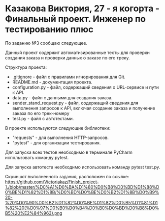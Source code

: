 # Казакова Виктория, 27 - я когорта - Финальный проект. Инженер по тестированию плюс

По заданию №3 сообщаю следующее.

Данный проект содержит автоматизированные тесты для проверки создания заказа и проверки данных о заказе по его треку.

Структура проекта:

- .gitignore - файл с правилами игнорирования для Git.
- README.md - документация проекта.
- configuration.py - файл, содержащий сведения о URL-сервисе и пути к API.
- data.py - файл с данными для создания заказа.
- sender_stand_request.py - файл, содержащий сведения для выполнения запросов к API, включая создание заказа и получение заказа по его трек-номеру
- test.py - файл с автотестами.

В проекте используются следующие библиотеки:
- "requests" - для выполнения HTTP-запросов.
- "pytest" - для организации тестирования.

Для запуска всех тестов необходимо в терминале PyCharm использовать команду pytest.

Для запуска автотеста необходимо использовать команду pytest test.py.

Скриншот выполненного задания, расположен по ссылке:
https://github.com/Victoriakaz/Finish_project-1./blob/master/%D0%A1%D0%BA%D1%80%D0%B8%D0%BD%D1%88%D0%BE%D1%82%D1%8B/%D0%BD%D0%BE%D0%B2%D1%8B%D0%B9%20-%20%D0%90%D0%B2%D1%82%D0%BE%D1%82%D0%B5%D1%81%D1%82%20(%D0%97%D0%B0%D0%B4%D0%B0%D0%BD%D0%B8%D0%B5%20%E2%84%963).png
